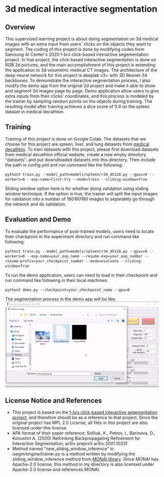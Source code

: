 # 3d medical interactive segmentation
## Overview
This supervised learning project is about doing segmentation on 3d medical images with an extra input from users' clicks on the objects they want to segment. The coding of this project is done by modifying codes from Samsung AI Center's 2020 f-brs click-based interactive segementation project. In that project, the click-based interactive segmentation is done on RGB 2d pictures, and the main accomplishment of this project is extending the application to 3d volumetric medical CT images. The architecture of the deep neural network for this project is deeplab v3+ with 3D Resnet-34 backbones. To demonstrate the interactive segmentation process, I also modify the demo app from the original 2d project and make it able to show and segment 3d images page by page. Demo application allow users to give extra inputs from their clicks' coordinates, and this process is modeled by the trainer by sampling random points on the objects during training. The resulting model after training achieves a dice score of 0.9 on the spleen dataset in medical decathlon. 
## Training
Training of this project is done on Google Colab. The datasets that we choose for this project are spleen, liver, and lung datasets from <a href=http://medicaldecathlon.com/ title="Flaticon">medical decathlon</a>. To train datasets with this project, please first download datasets from medical decathlon official website, create a new empty directory "datasets", and put downdloaded datasets into this directory. Then include the path in config.yml and run command like the following:
```
python3 train.py --model_path=models/spleen/r34_dh128.py --gpus=0 --workers=0 --exp-name=first-try --mode=train --sliding-window=True
```
Sliding window option here is for whether doing validation using sliding window technique. If the option is true, the trainer will split the input images for validation into a number of 160*160*160 images to separately go through the network and do validation. 
## Evaluation and Demo
To evaluate the performance of post-trained models, users need to locate their checkpoint in the experiment directory and run command like following:
```
python3 train.py --model_path=models/spleen/r34_dh128.py --gpus=0 --workers=0 --exp-name=your_exp_name --resume-exp=your_exp_number --resume-prefix=your_checkpoint_number --mode=evaluate --sliding-window=True
```
To run the demo application, users can need to load in their checkpoint and run command like following in their local machines:
```
python3 demo.py --checkpoint=your_checkpoint_name --gpu=0
```
The segmentation process in the demo app will be like:
![](demo.gif)
## License Notice and References
* This project is based on the <a href="https://github.com/saic-vul/fbrs_interactive_segmentation" title="Flaticon">f-brs click-based interactive segementation project</a>, and therefore should be as a reference to that project. Since the original project has MPL 2.0 License, all files in this project are also licensed under this license.
* APA format of their paper reference: Sofiiuk, K., Petrov, I., Barinova, O., Konushin A. (2020)  Rethinking Backpropagating Refinement for Interactive Segmentation, arXiv preprint arXiv:2001.10331
* Method named "new_slidng_window_inference" in isegm/engine/trainer.py is a method written by modifying the sliding_window_inference method from <a href="https://github.com/Project-MONAI/MONAI" title="MONAI">MONAI library</a>. Since MONAI has Apache-2.0 license, this method in my directory is also licensed under Apache-2.0 license and references MONAI. 
